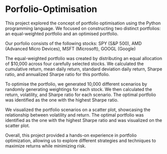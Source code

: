 # Porfolio-Optimisation

This project explored the concept of portfolio optimisation using the Python programming language. We focused on constructing two distinct portfolios: an equal-weighted portfolio and an optimised portfolio.

Our porfolio consists of the following stocks: SPY (S&P 500),	AMD (Advanced Micro Devices),	MSFT (Microsoft),	GOOGL (Google)

The equal-weighted portfolio was created by distributing an equal allocation of $10,000 across four carefully selected stocks. We calculated the cumulative return, mean daily return, standard deviation daily return, Sharpe ratio, and annualized Sharpe ratio for this portfolio.

To optimise the portfolio, we generated 10,000 different scenarios by randomly generating weightings for each stock. We then calculated the return, volatility, and Sharpe ratio for each scenario. The optimal portfolio was identified as the one with the highest Sharpe ratio.

We visualized the portfolio scenarios on a scatter plot, showcasing the relationship between volatility and return. The optimal portfolio was identified as the one with the highest Sharpe ratio and was visualized on the scatter plot.

Overall, this project provided a hands-on experience in portfolio optimization, allowing us to explore different strategies and techniques to maximize returns while minimizing risk.

